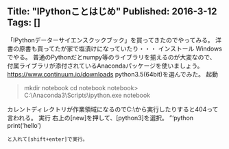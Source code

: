 Title: "IPythonことはじめ"
Published: 2016-3-12
Tags: []
---

「IPythonデーターサイエンスクックブック」を買ってきたのでやってみる。
洋書の原書も買ってたが家で塩漬けになっていたり・・・
インストール
Windowsでやる。
普通のPythonだとnumpy等のライブラリを揃えるのが大変なので、
付属ライブラリが添付されているAnacondaパッケージを使いましょう。
https://www.continuum.io/downloads
python3.5(64bit)を選んでみた。
起動
> mkdir notebook
> cd notebook
notebook> C:\Anaconda3\Scripts\ipython.exe notebook

カレントディレクトリが作業領域になるのでC:\から実行したりすると404って言われる。
実行
右上の[new]を押して、[python3]を選択。
”‘python
print(‘hello’)
```
と入れて[shift+enter]で実行。
